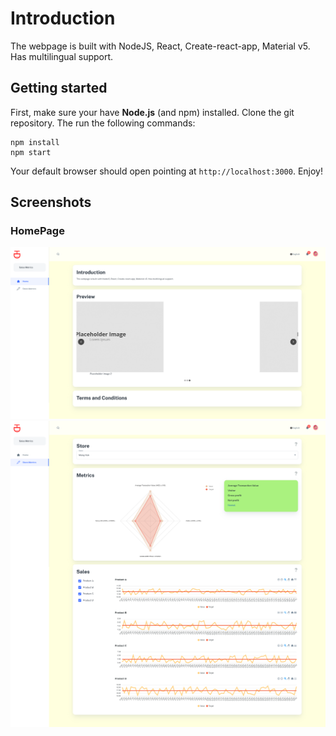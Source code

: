 # Introduction
The webpage is built with NodeJS, React, Create-react-app, Material v5. Has multilingual support.

## Getting started
First, make sure your have **Node.js** (and npm) installed. Clone the git repository. The run the following commands:

    npm install
    npm start

Your default browser should open pointing at `http://localhost:3000`. Enjoy!

## Screenshots

### HomePage
![preview](public/static/preview.png)
![preview-metrics](public/static/preview-metrics.png)


